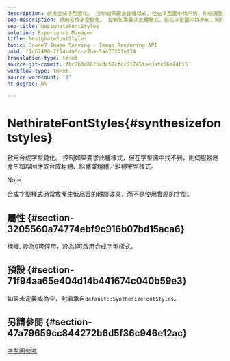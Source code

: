 ```yaml
---
description: 啟用合成字型變化。 控制如果要求此種樣式，但在字型圖中找不到，則伺服器應產生錯誤回應或合成粗體、斜體或粗體／斜體字型樣式。
seo-description: 啟用合成字型變化。 控制如果要求此種樣式，但在字型圖中找不到，則伺服器應產生錯誤回應或合成粗體、斜體或粗體／斜體字型樣式。
seo-title: NesighateFontStyles
solution: Experience Manager
title: NesighateFontStyles
topic: Scene7 Image Serving - Image Rendering API
uuid: f1c67490-7f14-4a6c-a7ba-5a476231ef34
translation-type: tm+mt
source-git-commit: 7bc7b3a86fbcdc57cfdc31745fae3afc06e44b15
workflow-type: tm+mt
source-wordcount: '0'
ht-degree: 0%

---
```



# NethirateFontStyles{#synthesizefontstyles}

啟用合成字型變化。 控制如果要求此種樣式，但在字型圖中找不到，則伺服器應產生錯誤回應或合成粗體、斜體或粗體／斜體字型樣式。

>[!NOTE]
>
>合成字型樣式通常會產生低品質的轉譯效果，而不是使用實際的字型。

## 屬性 {#section-3205560a74774ebf9c916b07bd15aca6}

標幟. 設為0可停用，設為1可啟用合成字型樣式。

## 預設 {#section-71f94aa65e404d14b441674c040b59e3}

如果未定義或為空，則繼承自`default::SynthesizeFontStyles`。

## 另請參閱 {#section-47a79659cc844272b6d5f36c946e12ac}

[字型圖參考](../../../../../is-api/image-catalog/image-serving-api-ref/c-image-catalog-reference/c-font-map-reference/c-font-map-reference.md#concept-f81f319d03c646c5a8ef87b3277dd37d)
